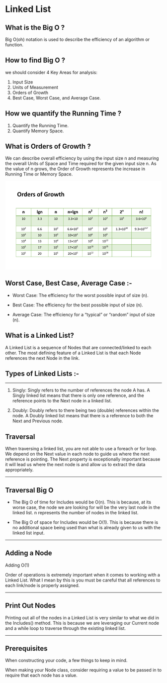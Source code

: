 # Linked List

## What is the Big O ?

Big O(oh) notation is used to describe the efficiency of an algorithm or function.

## How to find Big O ?

we should consider 4 Key Areas for analysis:

1. Input Size
2. Units of Measurement
3. Orders of Growth
4. Best Case, Worst Case, and Average Case.

## How we  quantify the Running Time ?

1. Quantify the Running Time.
2. Quantify Memory Space.

## What is Orders of Growth ?

 We can describe overall efficiency by using the input size n and measuring the overall Units of Space and Time required for the given input size n. As the value of n grows, the Order of Growth represents the increase in Running Time or Memory Space.

 ![Orders of Growth](./img/OrdersOfGrowth.png)

## Worst Case, Best Case, Average Case :-

* Worst Case: The efficiency for the worst possible input of size (n).

* Best Case: The efficiency for the best possible input of size (n).

* Average Case: The efficiency for a “typical” or “random” input of size (n).

## What is a Linked List?

A Linked List is a sequence of Nodes that are connected/linked to each other. The most defining feature of a Linked List is that each Node references the next Node in the link.

## Types of Linked Lists :-

---

1. Singly: Singly refers to the number of references the node A has. A Singly linked list means that there is only one reference, and the reference points to the Next node in a linked list.

2. Doubly: Doubly refers to there being two (double) references within the node. A Doubly linked list means that there is a reference to both the Next and Previous node.

## Traversal

When traversing a linked list, you are not able to use a foreach or for loop. We depend on the Next value in each node to guide us where the next reference is pointing. The Next property is exceptionally important because it will lead us where the next node is and allow us to extract the data appropriately.

---

## Traversal Big O

* The Big O of time for Includes would be O(n). This is because, at its worse case, the node we are looking for will be the very last node in the linked list. n represents the number of nodes in the linked list.

* The Big O of space for Includes would be O(1). This is because there is no additional space being used than what is already given to us with the linked list input.

---

## Adding a Node

Adding O(1)

Order of operations is extremely important when it comes to working with a Linked List. What I mean by this is you must be careful that all references to each link/node is properly assigned.

---

## Print Out Nodes

Printing out all of the nodes in a Linked List is very similar to what we did in the Includes() method. This is because we are leveraging our Current node and a while loop to traverse through the existing linked list.

---

## Prerequisites

When constructing your code, a few things to keep in mind.

When making your Node class, consider requiring a value to be passed in to require that each node has a value.
